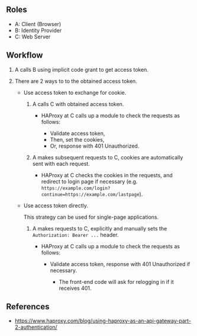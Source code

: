 ## Roles

- A: Client (Browser)
- B: Identity Provider
- C: Web Server

## Workflow

1. A calls B using implicit code grant to get access token.

1. There are 2 ways to to the obtained access token.

   - Use access token to exchange for cookie.

     1. A calls C with obtained access token.

        - HAProxy at C calls up a module to check the requests as follows:

          * Validate access token,
          * Then, set the cookies,
          * Or, response with 401 Unauthorized.

     1. A makes subsequent requests to C, cookies are automatically sent with each request.

        - HAProxy at C checks the cookies in the requests, and redirect to login page if necessary (e.g. `https://example.com/login?continue=https://example.com/lastpage`).

   - Use access token directly.

     This strategy can be used for single-page applications.

     1. A makes requests to C, explicitly and manually sets the `Authorization: Bearer ...` header.

        - HAProxy at C calls up a module to check the requests as follows:

          * Validate access token, response with 401 Unauthorized if necessary.

            + The front-end code will ask for relogging in if it receives 401.

## References

- https://www.haproxy.com/blog/using-haproxy-as-an-api-gateway-part-2-authentication/
